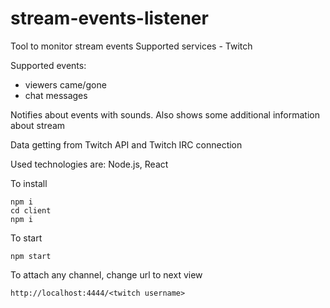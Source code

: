 # stream-events-listener

Tool to monitor stream events
Supported services - Twitch

Supported events:
- viewers came/gone
- chat messages

Notifies about events with sounds.
Also shows some additional information about stream

Data getting from Twitch API and Twitch IRC connection

Used technologies are: Node.js, React

To install
```
npm i
cd client
npm i
```

To start
```
npm start
```

To attach any channel, change url to next view
```
http://localhost:4444/<twitch username>
```
